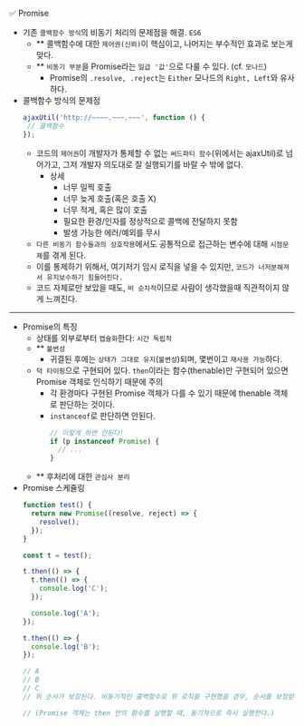 ✅ Promise

* 기존 `콜백함수 방식`의 비동기 처리의 문제점을 해결. `ES6`
  * ** 콜백함수에 대한 `제어권(신뢰)`이 핵심이고, 나머지는 부수적인 효과로 보는게 맞다.
  * ** `비동기 부분`을 Promise라는 `일급 '값'`으로 다룰 수 있다. (cf. `모나드`)
    * Promise의 `.resolve, .reject`는 `Either` 모나드의 `Right, Left`와 유사하다.
* 콜백함수 방식의 문제점
  ```javascript
  ajaxUtil('http://~~~~.~~~.~~~', function () {
   // 콜백함수
  });
  ```
  * 코드의 `제어권`이 개발자가 통제할 수 없는 `써드파티 함수`(위에서는 ajaxUtil)로 넘어가고, 그저 개발자 의도대로 잘 실행되기를 바랄 수 밖에 없다.
    * 상세
      * 너무 일찍 호출
      * 너무 늦게 호출(혹은 호출 X)
      * 너무 적게, 혹은 많이 호출
      * 필요한 환경/인자를 정상적으로 콜백에 전달하지 못함
      * 발생 가능한 에러/예외를 무시
  * `다른 비동기 함수들과의 상호작용`에서도 공통적으로 접근하는 변수에 대해 `시점문제`를 겪게 된다.
  * 이를 통제하기 위해서, 여기저기 임시 로직을 넣을 수 있지만, `코드가 너저분해져서 유지보수하기 힘들어진다.`
  * 코드 자체로만 보았을 때도, `비 순차적`이므로 사람이 생각했을때 직관적이지 않게 느껴진다.

<hr />

* Promise의 특징
  * 상태를 외부로부터 `캡슐화`한다: `시간 독립적`
  * ** `불변성`
    * 귀결된 후에는 `상태가 그대로 유지`(`불변성`)되며, 몇번이고 `재사용 가능`하다.
  * `덕 타이핑`으로 구현되어 있다. `then`이라는 함수(thenable)만 구현되어 있으면 Promise 객체로 인식하기 때문에 주의
    * 각 환경마다 구현된 Promise 객체가 다를 수 있기 때문에 thenable 객체로 판단하는 것이다.
    * `instanceof`로 판단하면 안된다.
      ```js
      // 이렇게 하면 안된다!
      if (p instanceof Promise) {
        // ...
      }
      ```
  * ** 후처리에 대한 `관심사 분리`
* Promise 스케쥴링
  ```javascript
  function test() {
    return new Promise((resolve, reject) => {
      resolve();
    });
  }

  const t = test();

  t.then(() => {
    t.then(() => {
      console.log('C');
    });

    console.log('A');
  });

  t.then(() => {
    console.log('B');
  });

  // A
  // B
  // C
  // 위 순서가 보장된다. 비동기적인 콜백함수로 위 로직을 구현했을 경우, 순서를 보장받을 수 없다.

  // (Promise 객체는 then 안의 함수를 실행할 때, 동기적으로 즉시 실행한다.)
  ```